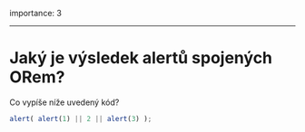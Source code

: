 importance: 3

---

# Jaký je výsledek alertů spojených ORem?

Co vypíše níže uvedený kód?

```js
alert( alert(1) || 2 || alert(3) );
```

